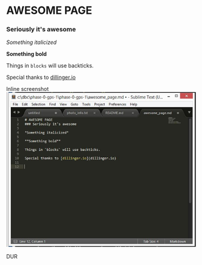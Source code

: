 # AWESOME PAGE
### Seriously it's awesome

*Something italicized*

**Something bold**

Things in `blocks` will use backticks.

Special thanks to [dillinger.io](dillinger.io)

Inline screenshot ![here](https://raw.githubusercontent.com/wjconroy3/phase-0-gps-1/master/Inline.jpg)

DUR